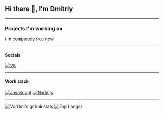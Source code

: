 ## Hi there 👋, I'm Dmitriy
_______
### Projects I'm working on
I'm completely free now
_______
#### Socials
[![VK](https://img.shields.io/badge/VK---?logo=vk&style=for-the-badge&color=7fa7d4)](https://vk.com/vordmi)
_______
#### Work stack
[![JavaScript](https://img.shields.io/badge/-JavaScript-000?logo=JavaScript&link=https://www.ecma-international.org/&style=for-the-badge)](https://www.ecma-international.org/)
[![Node.js](https://img.shields.io/badge/-Node.js-339933?logo=Node.js&logoColor=white&link=https://nodejs.org&style=for-the-badge)](https://nodejs.org)
_______
![VorDmi's github stats](https://github-readme-stats.vercel.app/api?username=VorDmi&bg_color=30,e96443,904e95&title_color=fff&text_color=fff)
![Top Langs](https://github-readme-stats.vercel.app/api/top-langs/?username=VorDmi&layout=compact&bg_color=30,e96443,904e95&title_color=fff&text_color=fff))
